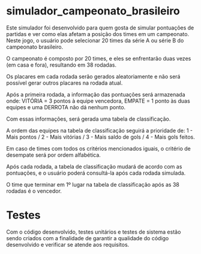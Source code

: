 # simulador_campeonato_brasileiro


Este simulador foi desenvolvido para quem gosta de simular pontuações de partidas e ver como elas afetam a posição dos times em um campeonato. 
Neste jogo, o usuário pode selecionar 20 times da série A ou série B do campeonato brasileiro.

O campeonato é composto por 20 times, e eles se enfrentarão duas vezes (em casa e fora), resultando em 38 rodadas. 

Os placares em cada rodada serão gerados aleatoriamente e não será possível gerar outros placares na rodada atual.

Após a primeira rodada, a informação das pontuações será armazenada onde:
    VITÓRIA = 3 pontos à equipe vencedora, EMPATE = 1 ponto às duas equipes e uma DERROTA não dá nenhum ponto. 
    
Com essas informações, será gerada uma tabela de classificação. 

A ordem das equipes na tabela de classificação seguirá a prioridade de: 
    1 - Mais pontos / 2 - Mais vitórias / 3 - Mais saldo de gols / 4 - Mais gols feitos. 

Em caso de times com todos os critérios mencionados iguais, o critério de desempate será por ordem alfabética. 

Após cada rodada, a tabela de classificação mudará de acordo com as pontuações, e o usuário poderá consultá-la após cada rodada simulada. 

O time que terminar em 1º lugar na tabela de classificação após as 38 rodadas é o vencedor.

# Testes
Com o código desenvolvido, testes unitários e testes de sistema estão sendo criados com a finalidade de garantir a qualidade do código desenvolvido e verificar se atende aos requisitos.
